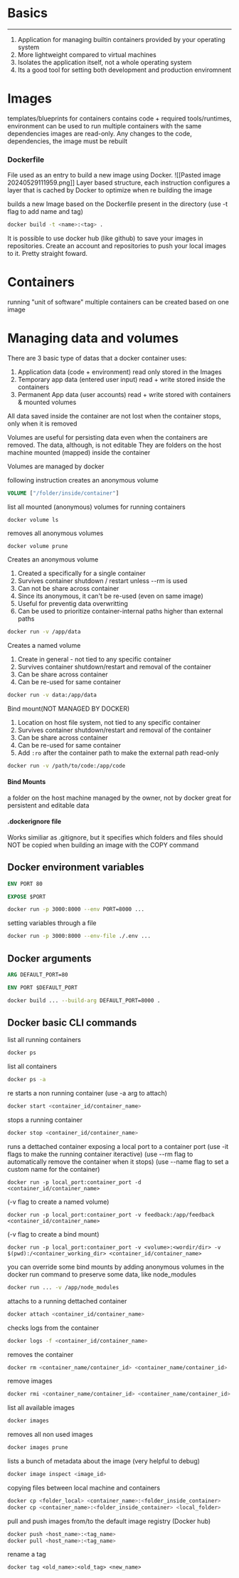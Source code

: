 # Basics
---
1. Application for managing builtin containers provided by your operating system
2. More lightweight compared to virtual machines
3. Isolates the application itself, not a whole operating system
4. Its a good tool for setting both development and production enviromnent 

# Images
templates/blueprints for containers
contains code + required tools/runtimes, environment
can be used to run multiple containers with the same dependencies
images are read-only. Any changes to the code, dependencies, the image must be rebuilt

### Dockerfile
File used as an entry to build a new image using Docker.
![[Pasted image 20240529111959.png]]
Layer based structure, each instruction configures a layer that is cached by Docker to optimize when re building the image

builds a new Image based on the Dockerfile present in the directory
(use -t flag to add name and tag)
```bash
docker build -t <name>:<tag> .
```
It is possible to use docker hub (like github) to save your images in repositories. Create an account and repositories to push your local images to it. Pretty straight foward.
# Containers
running "unit of software"
multiple containers can be created based on one image

# Managing data and volumes

There are 3 basic type of datas that a docker container uses:
1. Application data (code + environment) read only stored in the Images
2. Temporary app data (entered user input) read + write stored inside the containers
3. Permanent App data (user accounts) read + write stored with containers & mounted volumes

All data saved inside the container are not lost when the container stops, only when it is removed

Volumes are useful for persisting data even when the containers are removed. The data, although, is not editable
They are folders on the host machine mounted (mapped) inside the container

Volumes are managed by docker

following instruction creates an anonymous volume
```dockerfile
VOLUME ["/folder/inside/container"]
```

list all mounted (anonymous) volumes for running containers
```shell
docker volume ls
```
removes all anonymous volumes
```shell
docker volume prune
```

Creates an anonymous volume
1. Created a specifically for a single container
2. Survives container shutdown / restart unless --rm is used
3. Can not be share across container
4. Since its anonymous, it can't be re-used (even on same image)
5. Useful for preventig data overwritting
6. Can be used to prioritize container-internal paths higher than external paths
```bash
docker run -v /app/data
```
Creates a named volume
1. Create in general - not tied to any specific container
2. Survives container shutdown/restart and removal of the container
3. Can be share across container
4. Can be re-used for same container
```bash
docker run -v data:/app/data
```
Bind mount(NOT MANAGED BY DOCKER)
1. Location on host file system, not tied to any specific container
2. Survives container shutdown/restart and removal of the container
3. Can be share across container
4. Can be re-used for same container
5. Add `:ro` after the container path to make the external path read-only
```bash
docker run -v /path/to/code:/app/code
```

#### Bind Mounts
a folder on the host machine managed by the owner, not by docker
great for persistent and editable data

#### .dockerignore file

Works similiar as .gitignore, but it specifies which folders and files should NOT be copied when building an image with the COPY command

## Docker environment variables

```dockerfile
ENV PORT 80

EXPOSE $PORT
```

```bash
docker run -p 3000:8000 --env PORT=8000 ...
```
setting variables through a file
```bash
docker run -p 3000:8000 --env-file ./.env ...
```

## Docker arguments
```dockerfile
ARG DEFAULT_PORT=80

ENV PORT $DEFAULT_PORT
```

```bash
docker build ... --build-arg DEFAULT_PORT=8000 .
```

## Docker basic CLI commands

list all running containers
```bash
docker ps
```
list all containers
```bash
docker ps -a
```
re starts a non running container (use -a arg to attach)
```bash
docker start <container_id/container_name>
```
stops a running container
```bash
docker stop <container_id/container_name>
```
runs a dettached container exposing a local port to a container port
(use -it flags to make the running container iteractive)
(use --rm flag to automatically remove the container when it stops)
(use --name flag to set a custom name for the container)
```shell
docker run -p local_port:container_port -d <container_id/container_name>
```

(-v flag to create a named volume)
```shell
docker run -p local_port:container_port -v feedback:/app/feedback <container_id/container_name>
```

(-v flag to create a bind mount)
```shell
docker run -p local_port:container_port -v <volume>:<wordir/dir> -v $(pwd):/<container_working_dir> <container_id/container_name>
```

you can override some bind mounts by adding anonymous volumes in the docker run command to preserve some data, like node_modules
```bash
docker run ... -v /app/node_modules 
```
	
attachs to a running dettached container
```bash
docker attach <container_id/container_name>
```
checks logs from the container
```bash
docker logs -f <container_id/container_name>
```
removes the container
```bash
docker rm <container_name/container_id> <container_name/container_id>
```
remove images
```bash
docker rmi <container_name/container_id> <container_name/container_id>
```
list all available images
```bash
docker images
```
removes all non used images
```bash
docker images prune
```
lists a bunch of metadata about the image (very helpful to debug)
```bash
docker image inspect <image_id>
```
copying files between local machine and containers
```bash
docker cp <folder_local> <container_name>:<folder_inside_container>
docker cp <container_name>:<folder_inside_container> <local_folder>
```
pull and push images from/to the default image registry (Docker hub)
```bash
docker push <host_name>:<tag_name>
docker pull <host_name>:<tag_name>
```
rename a tag
```shell
docker tag <old_name>:<old_tag> <new_name>
```
